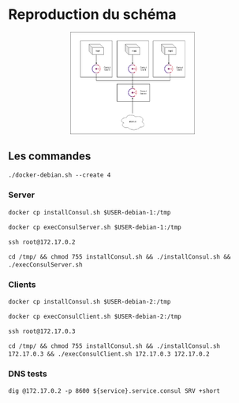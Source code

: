 # Reproduction du schéma

<p align="center">
    <img src="ConsulEx.png"
    alt="consulEx"
    width="50%"
    />
</p>

## Les commandes

```
./docker-debian.sh --create 4
```

### Server

```
docker cp installConsul.sh $USER-debian-1:/tmp
```

```
docker cp execConsulServer.sh $USER-debian-1:/tmp
```

```
ssh root@172.17.0.2
```

```
cd /tmp/ && chmod 755 installConsul.sh && ./installConsul.sh && ./execConsulServer.sh
```

### Clients

```
docker cp installConsul.sh $USER-debian-2:/tmp
```

```
docker cp execConsulClient.sh $USER-debian-2:/tmp
```

```
ssh root@172.17.0.3
```

```
cd /tmp/ && chmod 755 installConsul.sh && ./installConsul.sh 172.17.0.3 && ./execConsulClient.sh 172.17.0.3 172.17.0.2
```

### DNS tests

```
dig @172.17.0.2 -p 8600 ${service}.service.consul SRV +short
```
